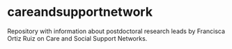# careandsupportnetwork
Repository with information about postdoctoral research leads by Francisca Ortiz Ruiz on Care and Social Support Networks. 
